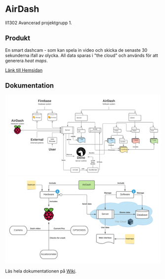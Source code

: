 # AirDash

II1302 Avancerad projektgrupp 1.

## Produkt

En smart dashcam - som kan spela in video och skicka de senaste 30 sekunderna ifall av olycka. All data sparas i "the cloud" och används för att generera *heat maps*.

[Länk till Hemsidan](https://airdash.herokuapp.com/)
## Dokumentation

![alt text](https://github.com/WilliamRagstad/II1302-Projektgrupp-1/blob/master/Docs/Wiki/AirDash%20Software%20overview.png)
![alt text](https://github.com/WilliamRagstad/II1302-Projektgrupp-1/blob/master/Docs/Wiki/Concept%20Map.png)

Läs hela dokumentationen på [Wiki](https://github.com/WilliamRagstad/II1302-Projektgrupp-1/wiki).
